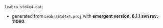 `leabra_std4x4.dat`:
* generated from `LeabraStd4x4.proj` with **emergent version: 8.1.1 svn rev: 11060**.
